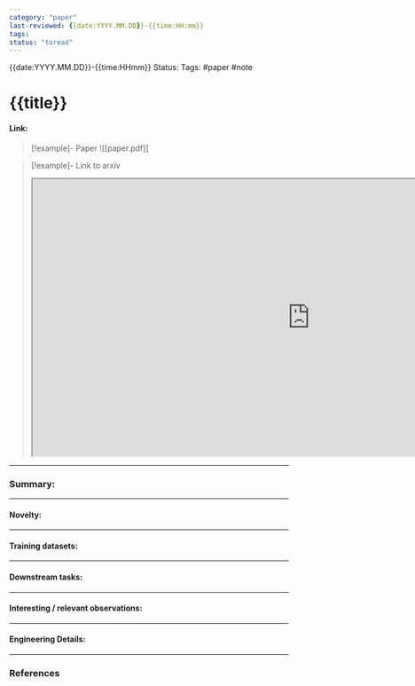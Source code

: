 ```yaml
---
category: "paper"
last-reviewed: {{date:YYYY.MM.DD}}-{{time:HH:mm}}
tags:
status: "toread"
---
```


{{date:YYYY.MM.DD}}-{{time:HHmm}}
Status: 
Tags: #paper #note


# {{title}}

#### Link:

>[!example]- Paper
>![[paper.pdf]]

>[!example]- Link to arxiv
> <iframe width="1000" height="500" src="https://arxiv.org/"></iframe>

---
### Summary: 
---
#### Novelty: 
---
#### Training datasets: 
---
#### Downstream tasks: 
---
#### Interesting / relevant observations: 
---
#### Engineering Details: 

---
### References

